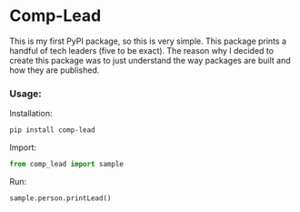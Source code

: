 # Comp-Lead

This is my first PyPI package, so this is very simple. This package prints a handful of tech leaders (five to be exact).
The reason why I decided to create this package was to just understand the way packages are built and how they are published.

### Usage:

Installation:

```sh
pip install comp-lead
```

Import:

```python
from comp_lead import sample
```

Run: 

```python
sample.person.printLead()
```